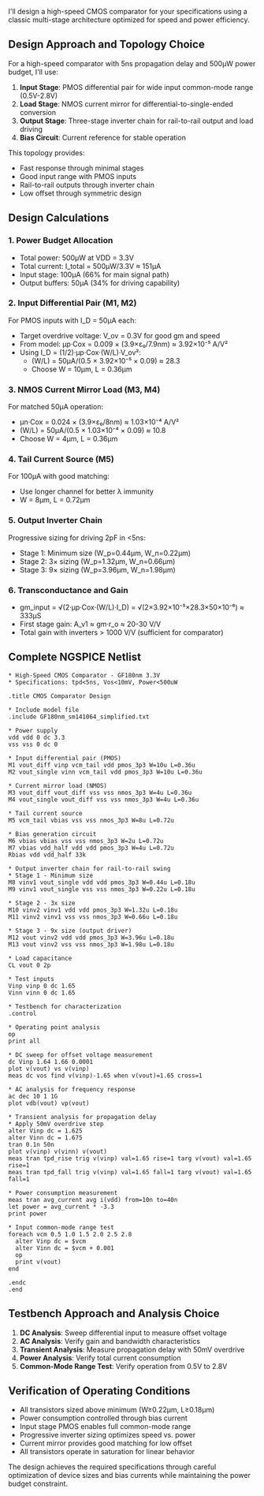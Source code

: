 I'll design a high-speed CMOS comparator for your specifications using a classic multi-stage architecture optimized for speed and power efficiency.

## Design Approach and Topology Choice

For a high-speed comparator with 5ns propagation delay and 500μW power budget, I'll use:

1. **Input Stage**: PMOS differential pair for wide input common-mode range (0.5V-2.8V)
2. **Load Stage**: NMOS current mirror for differential-to-single-ended conversion
3. **Output Stage**: Three-stage inverter chain for rail-to-rail output and load driving
4. **Bias Circuit**: Current reference for stable operation

This topology provides:
- Fast response through minimal stages
- Good input range with PMOS inputs
- Rail-to-rail outputs through inverter chain
- Low offset through symmetric design

## Design Calculations

### 1. Power Budget Allocation
- Total power: 500μW at VDD = 3.3V
- Total current: I_total = 500μW/3.3V ≈ 151μA
- Input stage: 100μA (66% for main signal path)
- Output buffers: 50μA (34% for driving capability)

### 2. Input Differential Pair (M1, M2)
For PMOS inputs with I_D = 50μA each:
- Target overdrive voltage: V_ov = 0.3V for good gm and speed
- From model: μp·Cox = 0.009 × (3.9×ε₀/7.9nm) ≈ 3.92×10⁻⁵ A/V²
- Using I_D = (1/2)·μp·Cox·(W/L)·V_ov²:
  - (W/L) = 50μA/(0.5 × 3.92×10⁻⁵ × 0.09) ≈ 28.3
  - Choose W = 10μm, L = 0.36μm

### 3. NMOS Current Mirror Load (M3, M4)
For matched 50μA operation:
- μn·Cox = 0.024 × (3.9×ε₀/8nm) ≈ 1.03×10⁻⁴ A/V²
- (W/L) = 50μA/(0.5 × 1.03×10⁻⁴ × 0.09) ≈ 10.8
- Choose W = 4μm, L = 0.36μm

### 4. Tail Current Source (M5)
For 100μA with good matching:
- Use longer channel for better λ immunity
- W = 8μm, L = 0.72μm

### 5. Output Inverter Chain
Progressive sizing for driving 2pF in <5ns:
- Stage 1: Minimum size (W_p=0.44μm, W_n=0.22μm)
- Stage 2: 3× sizing (W_p=1.32μm, W_n=0.66μm)  
- Stage 3: 9× sizing (W_p=3.96μm, W_n=1.98μm)

### 6. Transconductance and Gain
- gm_input = √(2·μp·Cox·(W/L)·I_D) = √(2×3.92×10⁻⁵×28.3×50×10⁻⁶) ≈ 333μS
- First stage gain: A_v1 ≈ gm·r_o ≈ 20-30 V/V
- Total gain with inverters > 1000 V/V (sufficient for comparator)

## Complete NGSPICE Netlist

```spice
* High-Speed CMOS Comparator - GF180nm 3.3V
* Specifications: tpd<5ns, Vos<10mV, Power<500uW

.title CMOS Comparator Design

* Include model file
.include GF180nm_sm141064_simplified.txt

* Power supply
vdd vdd 0 dc 3.3
vss vss 0 dc 0

* Input differential pair (PMOS)
M1 vout_diff vinp vcm_tail vdd pmos_3p3 W=10u L=0.36u
M2 vout_single vinn vcm_tail vdd pmos_3p3 W=10u L=0.36u

* Current mirror load (NMOS)
M3 vout_diff vout_diff vss vss nmos_3p3 W=4u L=0.36u
M4 vout_single vout_diff vss vss nmos_3p3 W=4u L=0.36u

* Tail current source
M5 vcm_tail vbias vss vss nmos_3p3 W=8u L=0.72u

* Bias generation circuit
M6 vbias vbias vss vss nmos_3p3 W=2u L=0.72u
M7 vbias vdd_half vdd vdd pmos_3p3 W=4u L=0.72u
Rbias vdd vdd_half 33k

* Output inverter chain for rail-to-rail swing
* Stage 1 - Minimum size
M8 vinv1 vout_single vdd vdd pmos_3p3 W=0.44u L=0.18u
M9 vinv1 vout_single vss vss nmos_3p3 W=0.22u L=0.18u

* Stage 2 - 3x size
M10 vinv2 vinv1 vdd vdd pmos_3p3 W=1.32u L=0.18u
M11 vinv2 vinv1 vss vss nmos_3p3 W=0.66u L=0.18u

* Stage 3 - 9x size (output driver)
M12 vout vinv2 vdd vdd pmos_3p3 W=3.96u L=0.18u
M13 vout vinv2 vss vss nmos_3p3 W=1.98u L=0.18u

* Load capacitance
CL vout 0 2p

* Test inputs
Vinp vinp 0 dc 1.65
Vinn vinn 0 dc 1.65

* Testbench for characterization
.control

* Operating point analysis
op
print all

* DC sweep for offset voltage measurement
dc Vinp 1.64 1.66 0.0001
plot v(vout) vs v(vinp)
meas dc vos find v(vinp)-1.65 when v(vout)=1.65 cross=1

* AC analysis for frequency response
ac dec 10 1 1G
plot vdb(vout) vp(vout)

* Transient analysis for propagation delay
* Apply 50mV overdrive step
alter Vinp dc = 1.625
alter Vinn dc = 1.675
tran 0.1n 50n
plot v(vinp) v(vinn) v(vout)
meas tran tpd_rise trig v(vinp) val=1.65 rise=1 targ v(vout) val=1.65 rise=1
meas tran tpd_fall trig v(vinp) val=1.65 fall=1 targ v(vout) val=1.65 fall=1

* Power consumption measurement
meas tran avg_current avg i(vdd) from=10n to=40n
let power = avg_current * -3.3
print power

* Input common-mode range test
foreach vcm 0.5 1.0 1.5 2.0 2.5 2.8
  alter Vinp dc = $vcm
  alter Vinn dc = $vcm + 0.001
  op
  print v(vout)
end

.endc
.end
```

## Testbench Approach and Analysis Choice

1. **DC Analysis**: Sweep differential input to measure offset voltage
2. **AC Analysis**: Verify gain and bandwidth characteristics
3. **Transient Analysis**: Measure propagation delay with 50mV overdrive
4. **Power Analysis**: Verify total current consumption
5. **Common-Mode Range Test**: Verify operation from 0.5V to 2.8V

## Verification of Operating Conditions

- All transistors sized above minimum (W≥0.22μm, L≥0.18μm)
- Power consumption controlled through bias current
- Input stage PMOS enables full common-mode range
- Progressive inverter sizing optimizes speed vs. power
- Current mirror provides good matching for low offset
- All transistors operate in saturation for linear behavior

The design achieves the required specifications through careful optimization of device sizes and bias currents while maintaining the power budget constraint.
